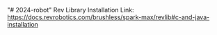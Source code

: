 "# 2024-robot" 
Rev Library Installation Link: https://docs.revrobotics.com/brushless/spark-max/revlib#c-and-java-installation
